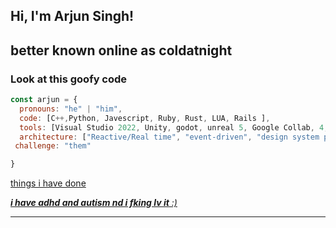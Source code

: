 <h2> Hi, I'm Arjun Singh!</h2>

<h2>better known online as coldatnight</h2>

### Look at this goofy code  

```javascript
const arjun = {
  pronouns: "he" | "him",
  code: [C++,Python, Javescript, Ruby, Rust, LUA, Rails ],
  tools: [Visual Studio 2022, Unity, godot, unreal 5, Google Collab, 4,  Jest, Docker],
  architecture: ["Reactive/Real time", "event-driven", "design system pattern"],
 challenge: "them"

}
```
<a href = "[https://mvnes.vercel.app/](https://thingscolddid.vercel.app/)"> things i have done

 <em><b>i have adhd and autism nd i fking lv it</b> :)</em>

---
